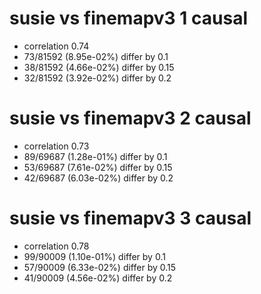 # susie vs finemapv3  1 causal

- correlation 0.74
- 73/81592 (8.95e-02%) differ by 0.1
- 38/81592 (4.66e-02%) differ by 0.15
- 32/81592 (3.92e-02%) differ by 0.2


# susie vs finemapv3  2 causal

- correlation 0.73
- 89/69687 (1.28e-01%) differ by 0.1
- 53/69687 (7.61e-02%) differ by 0.15
- 42/69687 (6.03e-02%) differ by 0.2


# susie vs finemapv3  3 causal

- correlation 0.78
- 99/90009 (1.10e-01%) differ by 0.1
- 57/90009 (6.33e-02%) differ by 0.15
- 41/90009 (4.56e-02%) differ by 0.2


